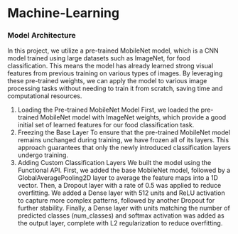 # Machine-Learning

### Model Architecture
In this project, we utilize a pre-trained MobileNet model, which is a CNN model trained using large datasets such as ImageNet, for food classification. This means the model has already learned strong visual features from previous training on various types of images. By leveraging these pre-trained weights, we can apply the model to various image processing tasks without needing to train it from scratch, saving time and computational resources.
1. Loading the Pre-trained MobileNet Model
   First, we loaded the pre-trained MobileNet model with ImageNet weights, which provide a good initial set of learned features for our food classification task. 
2. Freezing the Base Layer
   To ensure that the pre-trained MobileNet model remains unchanged during training, we have frozen all of its layers. This approach guarantees that only the newly introduced classification layers undergo training.
3. Adding Custom Classification Layers
   We built the model using the Functional API. First, we added the base MobileNet model, followed by a GlobalAveragePooling2D layer to average the feature maps into a 1D vector. Then, a Dropout layer with a rate of 0.5 was applied to reduce overfitting. We added a Dense layer with 512 units and ReLU activation to capture more complex patterns, followed by another Dropout for further stability. Finally, a Dense layer with units matching the number of predicted classes (num_classes) and softmax activation was added as the output layer, complete with L2 regularization to reduce overfitting.
